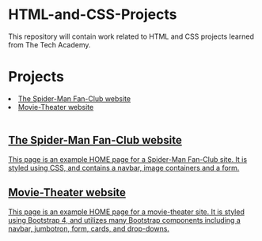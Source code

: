 # HTML-and-CSS-Projects
<p>This repository will contain work related to HTML and CSS projects learned from The Tech Academy.</p>

# Projects
<li><a href="https://github.com/ethantl-1511/HTML-and-CSS-Projects/tree/main/_course_work/project_first-website"> The Spider-Man Fan-Club website </li>
<li><a href="https://github.com/ethantl-1511/HTML-and-CSS-Projects/tree/main/_course_work/project_bootstrap4"> Movie-Theater website </li>
<br>
<h2>The Spider-Man Fan-Club website</h2>
<p>This page is an example HOME page for a Spider-Man Fan-Club site. It is styled using CSS, and contains a navbar, image containers and a form.</p>

<h2>Movie-Theater website</h2>
<p>This page is an example HOME page for a movie-theater site. It is styled using Bootstrap 4, and utilizes many Bootstrap components including a navbar, jumbotron, form, cards, and drop-downs. </p>

